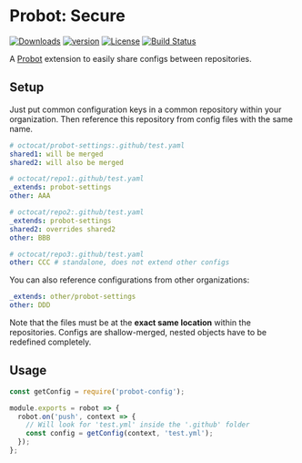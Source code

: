 # Probot: Secure

[![Downloads][npm-downloads]][npm-url]
[![version][npm-version]][npm-url]
[![License][npm-license]][license-url]
[![Build Status][travis-status]][travis-url]

A [Probot](https://probot.github.io) extension to easily share configs between repositories.

## Setup

Just put common configuration keys in a common repository within your organization.
Then reference this repository from config files with the same name.

```yaml
# octocat/probot-settings:.github/test.yaml
shared1: will be merged
shared2: will also be merged

# octocat/repo1:.github/test.yaml
_extends: probot-settings
other: AAA

# octocat/repo2:.github/test.yaml
_extends: probot-settings
shared2: overrides shared2
other: BBB

# octocat/repo3:.github/test.yaml
other: CCC # standalone, does not extend other configs
```

You can also reference configurations from other organizations:

```yaml
_extends: other/probot-settings
other: DDD
```

Note that the files must be at the **exact same location** within the repositories.
Configs are shallow-merged, nested objects have to be redefined completely.

## Usage

```js
const getConfig = require('probot-config');

module.exports = robot => {
  robot.on('push', context => {
    // Will look for 'test.yml' inside the '.github' folder
    const config = getConfig(context, 'test.yml');
  });
};
```

[license-url]: https://github.com/getsentry/probot-config/blob/master/LICENSE
[npm-url]: https://www.npmjs.com/package/probot-config
[npm-license]: https://img.shields.io/npm/l/probot-config.svg?style=flat
[npm-version]: https://img.shields.io/npm/v/probot-config.svg?style=flat
[npm-downloads]: https://img.shields.io/npm/dm/probot-config.svg?style=flat
[travis-url]: https://travis-ci.org/getsentry/probot-config
[travis-status]: https://travis-ci.org/getsentry/probot-config.svg?branch=master
